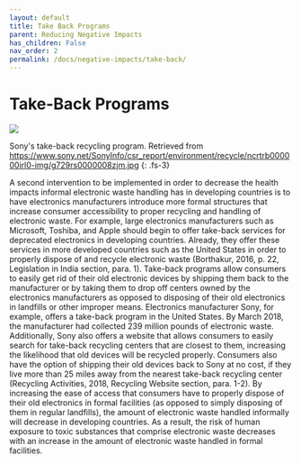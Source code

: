 ```yaml
---
layout: default
title: Take Back Programs
parent: Reducing Negative Impacts
has_children: False
nav_order: 2
permalink: /docs/negative-impacts/take-back/
---
```


# Take-Back Programs
![](https://www.sony.net/SonyInfo/csr_report/environment/recycle/ncrtrb000000irl0-img/g729rs0000008zjm.jpg)

Sony's take-back recycling program. Retrieved from https://www.sony.net/SonyInfo/csr_report/environment/recycle/ncrtrb000000irl0-img/g729rs0000008zjm.jpg
{: .fs-3}

A second intervention to be implemented in order to decrease the health impacts informal electronic waste handling has in developing countries is to have electronics manufacturers introduce more formal structures that increase consumer accessibility to proper recycling and handling of electronic waste. For example, large electronics manufacturers such as Microsoft, Toshiba, and Apple should begin to offer take-back services for deprecated electronics in developing countries. Already, they offer these services in more developed countries such as the United States in order to properly dispose of and recycle electronic waste (Borthakur, 2016, p. 22, Legislation in India section, para. 1). Take-back programs allow consumers to easily get rid of their old electronic devices by shipping them back to the manufacturer or by taking them to drop off centers owned by the electronics manufacturers as opposed to disposing of their old electronics in landfills or other improper means. Electronics manufacturer Sony, for example, offers a take-back program in the United States. By March 2018, the manufacturer had collected 239 million pounds of electronic waste. Additionally, Sony also offers a website that allows consumers to easily search for take-back recycling centers that are closest to them, increasing the likelihood that old devices will be recycled properly. Consumers also have the option of shipping their old devices back to Sony at no cost, if they live more than 25 miles away from the nearest take-back recycling center (Recycling Activities, 2018, Recycling Website section, para. 1-2). By increasing the ease of access that consumers have to properly dispose of their old electronics in formal facilities (as opposed to simply disposing of them in regular landfills), the amount of electronic waste handled informally will decrease in developing countries. As a result, the risk of human exposure to toxic substances that comprise electronic waste decreases with an increase in the amount of electronic waste handled in formal facilities.  

